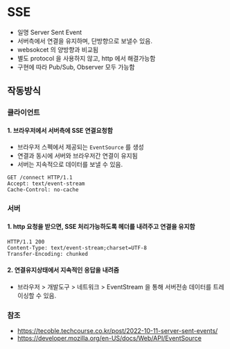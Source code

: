 # SSE
- 일명 Server Sent Event
- 서버측에서 연결을 유지하며, 단방향으로 보낼수 있음.
- websokcet 의 양방향과 비교됨
- 별도 protocol 을 사용하지 않고, http 에서 해결가능함
- 구현에 따라 Pub/Sub, Observer 모두 가능함

## 작동방식
### 클라이언트
#### 1. 브라우저에서 서버측에 SSE 연결요청함
- 브라우저 스펙에서 제공되는 `EventSource` 를 생성
- 연결과 동시에 서버와 브라우저간 연결이 유지됨
- 서버는 지속적으로 데이터를 보낼 수 있음.
```http
GET /connect HTTP/1.1
Accept: text/event-stream
Cache-Control: no-cache
```

### 서버
#### 1. http 요청을 받으면, SSE 처리가능하도록 헤더를 내려주고 연결을 유지함
```http
HTTP/1.1 200
Content-Type: text/event-stream;charset=UTF-8
Transfer-Encoding: chunked
```

#### 2. 연결유지상태에서 지속적인 응답을 내려줌
- 브라우저 > 개발도구 > 네트워크 > EventStream 을 통해 서버전송 데이터를 트레이싱할 수 있음.

### 참조
- https://tecoble.techcourse.co.kr/post/2022-10-11-server-sent-events/
- https://developer.mozilla.org/en-US/docs/Web/API/EventSource